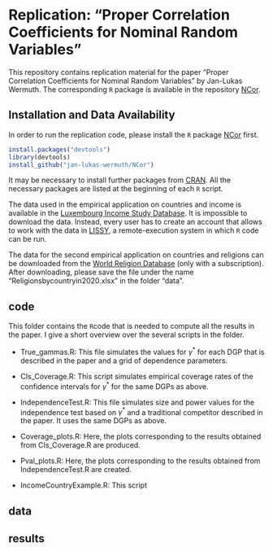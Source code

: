 
<!-- README.md is generated from README.Rmd. Please edit that file -->

# Replication: “Proper Correlation Coefficients for Nominal Random Variables”

<!-- badges: start -->
<!-- badges: end -->

This repository contains replication material for the paper “Proper
Correlation Coefficients for Nominal Random Variables” by Jan-Lukas
Wermuth. The corresponding `R` package is available in the repository
[NCor](https://github.com/jan-lukas-wermuth/NCor).

## Installation and Data Availability

In order to run the replication code, please install the `R` package
[NCor](https://github.com/jan-lukas-wermuth/NCor) first.

``` r
install.packages("devtools")
library(devtools)
install_github("jan-lukas-wermuth/NCor")
```

It may be necessary to install further packages from
[CRAN](https://cran.r-project.org). All the necessary packages are
listed at the beginning of each `R` script.

The data used in the empirical application on countries and income is
available in the [Luxembourg Income Study
Database](https://www.lisdatacenter.org). It is impossible to download
the data. Instead, every user has to create an account that allows to
work with the data in
[LISSY](https://www.lisdatacenter.org/data-access/lissy/), a
remote-execution system in which `R` code can be run.

The data for the second empirical application on countries and religions
can be downloaded from the [World Religion
Database](https://www.worldreligiondatabase.org) (only with a
subscription). After downloading, please save the file under the name
“Religionsbycountryin2020.xlsx” in the folder “data”.

## code

This folder contains the `R`code that is needed to compute all the
results in the paper. I give a short overview over the several scripts
in the folder.

- True_gammas.R: This file simulates the values for $\gamma^*$ for each
  DGP that is described in the paper and a grid of dependence
  parameters.

- CIs_Coverage.R: This script simulates empirical coverage rates of the
  confidence intervals for $\gamma^*$ for the same DGPs as above.

- IndependenceTest.R: This file simulates size and power values for the
  independence test based on $\gamma^*$ and a traditional competitor
  described in the paper. It uses the same DGPs as above.

- Coverage_plots.R: Here, the plots corresponding to the results
  obtained from CIs_Coverage.R are produced.

- Pval_plots.R: Here, the plots corresponding to the results obtained
  from IndependenceTest.R are created.

- IncomeCountryExample.R: This script

## data

## results
